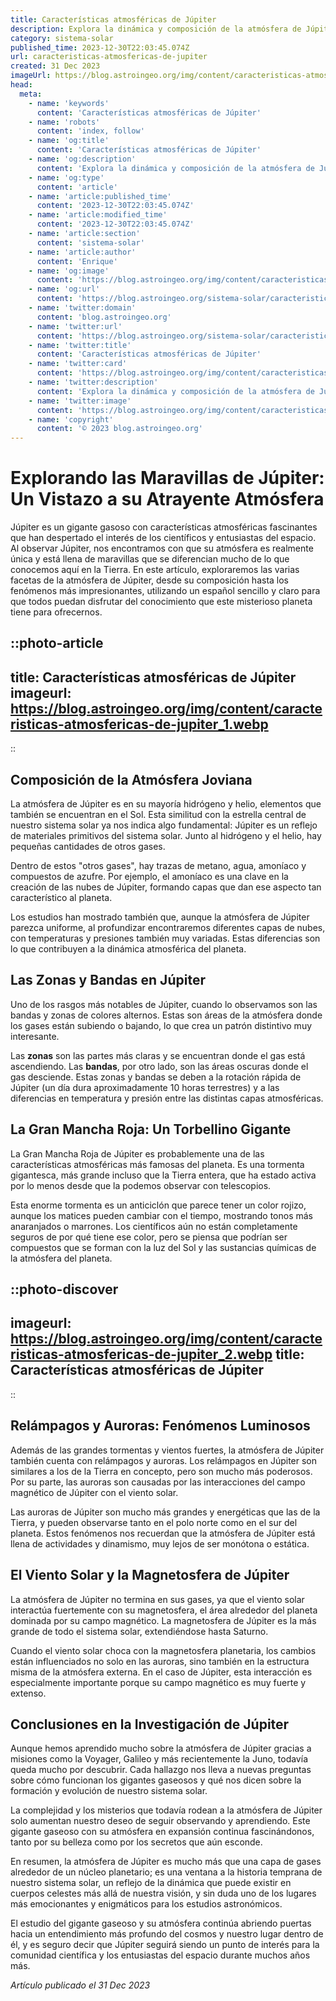 ```yaml
---
title: Características atmosféricas de Júpiter
description: Explora la dinámica y composición de la atmósfera de Júpiter, desde sus imponentes tormentas hasta sus coloridas bandas y auroras.
category: sistema-solar
published_time: 2023-12-30T22:03:45.074Z
url: caracteristicas-atmosfericas-de-jupiter
created: 31 Dec 2023
imageUrl: https://blog.astroingeo.org/img/content/caracteristicas-atmosfericas-de-jupiter_1.webp
head:
  meta:
    - name: 'keywords'
      content: 'Características atmosféricas de Júpiter'
    - name: 'robots'
      content: 'index, follow'
    - name: 'og:title'
      content: 'Características atmosféricas de Júpiter'
    - name: 'og:description'
      content: 'Explora la dinámica y composición de la atmósfera de Júpiter, desde sus imponentes tormentas hasta sus coloridas bandas y auroras.'
    - name: 'og:type'
      content: 'article'
    - name: 'article:published_time'
      content: '2023-12-30T22:03:45.074Z'
    - name: 'article:modified_time'
      content: '2023-12-30T22:03:45.074Z'
    - name: 'article:section'
      content: 'sistema-solar'
    - name: 'article:author'
      content: 'Enrique'
    - name: 'og:image'
      content: 'https://blog.astroingeo.org/img/content/caracteristicas-atmosfericas-de-jupiter_1.webp'
    - name: 'og:url'
      content: 'https://blog.astroingeo.org/sistema-solar/caracteristicas-atmosfericas-de-jupiter'
    - name: 'twitter:domain'
      content: 'blog.astroingeo.org'
    - name: 'twitter:url'
      content: 'https://blog.astroingeo.org/sistema-solar/caracteristicas-atmosfericas-de-jupiter'
    - name: 'twitter:title'
      content: 'Características atmosféricas de Júpiter'
    - name: 'twitter:card'
      content: 'https://blog.astroingeo.org/img/content/caracteristicas-atmosfericas-de-jupiter_1.webp'
    - name: 'twitter:description'
      content: 'Explora la dinámica y composición de la atmósfera de Júpiter, desde sus imponentes tormentas hasta sus coloridas bandas y auroras.'
    - name: 'twitter:image'
      content: 'https://blog.astroingeo.org/img/content/caracteristicas-atmosfericas-de-jupiter_1.webp'
    - name: 'copyright'
      content: '© 2023 blog.astroingeo.org'
---
```

# Explorando las Maravillas de Júpiter: Un Vistazo a su Atrayente Atmósfera

Júpiter es un gigante gasoso con características atmosféricas fascinantes que han despertado el interés de los científicos y entusiastas del espacio. Al observar Júpiter, nos encontramos con que su atmósfera es realmente única y está llena de maravillas que se diferencian mucho de lo que conocemos aquí en la Tierra. En este artículo, exploraremos las varias facetas de la atmósfera de Júpiter, desde su composición hasta los fenómenos más impresionantes, utilizando un español sencillo y claro para que todos puedan disfrutar del conocimiento que este misterioso planeta tiene para ofrecernos.

::photo-article
---
title: Características atmosféricas de Júpiter
imageurl: https://blog.astroingeo.org/img/content/caracteristicas-atmosfericas-de-jupiter_1.webp
---
::

## Composición de la Atmósfera Joviana

La atmósfera de Júpiter es en su mayoría hidrógeno y helio, elementos que también se encuentran en el Sol. Esta similitud con la estrella central de nuestro sistema solar ya nos indica algo fundamental: Júpiter es un reflejo de materiales primitivos del sistema solar. Junto al hidrógeno y el helio, hay pequeñas cantidades de otros gases.

Dentro de estos "otros gases", hay trazas de metano, agua, amoníaco y compuestos de azufre. Por ejemplo, el amoníaco es una clave en la creación de las nubes de Júpiter, formando capas que dan ese aspecto tan característico al planeta. 

Los estudios han mostrado también que, aunque la atmósfera de Júpiter parezca uniforme, al profundizar encontraremos diferentes capas de nubes, con temperaturas y presiones también muy variadas. Estas diferencias son lo que contribuyen a la dinámica atmosférica del planeta.

## Las Zonas y Bandas en Júpiter

Uno de los rasgos más notables de Júpiter, cuando lo observamos son las bandas y zonas de colores alternos. Estas son áreas de la atmósfera donde los gases están subiendo o bajando, lo que crea un patrón distintivo muy interesante.

Las **zonas** son las partes más claras y se encuentran donde el gas está ascendiendo. Las **bandas**, por otro lado, son las áreas oscuras donde el gas desciende. Estas zonas y bandas se deben a la rotación rápida de Júpiter (un día dura aproximadamente 10 horas terrestres) y a las diferencias en temperatura y presión entre las distintas capas atmosféricas.

## La Gran Mancha Roja: Un Torbellino Gigante

La Gran Mancha Roja de Júpiter es probablemente una de las características atmosféricas más famosas del planeta. Es una tormenta gigantesca, más grande incluso que la Tierra entera, que ha estado activa por lo menos desde que la podemos observar con telescopios.

Esta enorme tormenta es un anticiclón que parece tener un color rojizo, aunque los matices pueden cambiar con el tiempo, mostrando tonos más anaranjados o marrones. Los científicos aún no están completamente seguros de por qué tiene ese color, pero se piensa que podrían ser compuestos que se forman con la luz del Sol y las sustancias químicas de la atmósfera del planeta.


::photo-discover
---
imageurl: https://blog.astroingeo.org/img/content/caracteristicas-atmosfericas-de-jupiter_2.webp
title: Características atmosféricas de Júpiter
---
::

## Relámpagos y Auroras: Fenómenos Luminosos

Además de las grandes tormentas y vientos fuertes, la atmósfera de Júpiter también cuenta con relámpagos y auroras. Los relámpagos en Júpiter son similares a los de la Tierra en concepto, pero son mucho más poderosos. Por su parte, las auroras son causadas por las interacciones del campo magnético de Júpiter con el viento solar.

Las auroras de Júpiter son mucho más grandes y energéticas que las de la Tierra, y pueden observarse tanto en el polo norte como en el sur del planeta. Estos fenómenos nos recuerdan que la atmósfera de Júpiter está llena de actividades y dinamismo, muy lejos de ser monótona o estática.

## El Viento Solar y la Magnetosfera de Júpiter

La atmósfera de Júpiter no termina en sus gases, ya que el viento solar interactúa fuertemente con su magnetosfera, el área alrededor del planeta dominada por su campo magnético. La magnetosfera de Júpiter es la más grande de todo el sistema solar, extendiéndose hasta Saturno.

Cuando el viento solar choca con la magnetosfera planetaria, los cambios están influenciados no solo en las auroras, sino también en la estructura misma de la atmósfera externa. En el caso de Júpiter, esta interacción es especialmente importante porque su campo magnético es muy fuerte y extenso.

## Conclusiones en la Investigación de Júpiter

Aunque hemos aprendido mucho sobre la atmósfera de Júpiter gracias a misiones como la Voyager, Galileo y más recientemente la Juno, todavía queda mucho por descubrir. Cada hallazgo nos lleva a nuevas preguntas sobre cómo funcionan los gigantes gaseosos y qué nos dicen sobre la formación y evolución de nuestro sistema solar.

La complejidad y los misterios que todavía rodean a la atmósfera de Júpiter solo aumentan nuestro deseo de seguir observando y aprendiendo. Este gigante gaseoso con su atmósfera en expansión continua fascinándonos, tanto por su belleza como por los secretos que aún esconde.

En resumen, la atmósfera de Júpiter es mucho más que una capa de gases alrededor de un núcleo planetario; es una ventana a la historia temprana de nuestro sistema solar, un reflejo de la dinámica que puede existir en cuerpos celestes más allá de nuestra visión, y sin duda uno de los lugares más emocionantes y enigmáticos para los estudios astronómicos.

El estudio del gigante gaseoso y su atmósfera continúa abriendo puertas hacia un entendimiento más profundo del cosmos y nuestro lugar dentro de él, y es seguro decir que Júpiter seguirá siendo un punto de interés para la comunidad científica y los entusiastas del espacio durante muchos años más.

_Artículo publicado el 31 Dec 2023_